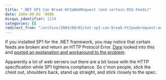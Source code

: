 ```yaml
---
title: ".NET SP1 Can Break HttpWebRequest (and certain RSS Feeds)"
date: 2004-09-03 -0800
disqus_identifier: 1134
categories: []
redirect_from: "/archive/2004/09/02/net-sp1-can-break-httpwebrequest-and-certain-rss-feeds.aspx/"
---
```


If you installed SP1 for the .NET framework, you may notice that certain
feeds are broken and return an HTTP Protocol Error.
[Dare](http://www.25hoursaday.com/weblog/) looked into this and [posted
an explanation and workaround to the
problem](http://www.25hoursaday.com/weblog/PermaLink.aspx?guid=d98a420e-6679-474c-865a-30578338ceb8).

Apparently a lot of web servers out there are a bit loose with the HTTP
specification while SP1 tightens compliance. So c'mon people, stick the
chest out, shoulders back, stand up straight, and stick closely to the
spec.


